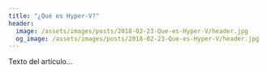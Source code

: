 ```yaml
---
title: "¿Qué es Hyper-V?"
header:
  image: /assets/images/posts/2018-02-23-Que-es-Hyper-V/header.jpg
  og_image: /assets/images/posts/2018-02-23-Que-es-Hyper-V/header.jpg
---
```


Texto del artículo... 